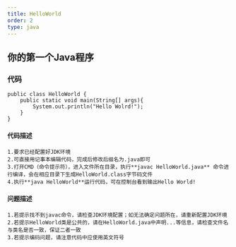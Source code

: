 ```yaml
---
title: HelloWorld
order: 2
type: java
---
```


## 你的第一个Java程序

### 代码
	public class HelloWorld {
		public static void main(String[] args){
			System.out.println("Hello Wolrd!");
		}
	}

#### 代码描述
	1.要求已经配置好JDK环境
	2.可直接用记事本编辑代码，完成后修改后缀名为.java即可
	3.打开CMD（命令提示符），进入文件所在目录，执行**javac HelloWorld.java** 命令进行编译，会在相应目录下生成HelloWorld.class字节码文件
	4.执行**java HelloWorld**运行代码，可在控制台看到输出Hello World!

#### 问题描述
    1.若提示找不到javac命令，请检查JDK环境配置；如无法确定问题所在，请重新配置JDK环境
	2.若提示HelloWorld类是公共的，请在HelloWorld.java中声明...等信息，请检查文件名与类名是否一致，保证二者一致
	3.若提示编码问题，请注意代码中应使用英文符号

